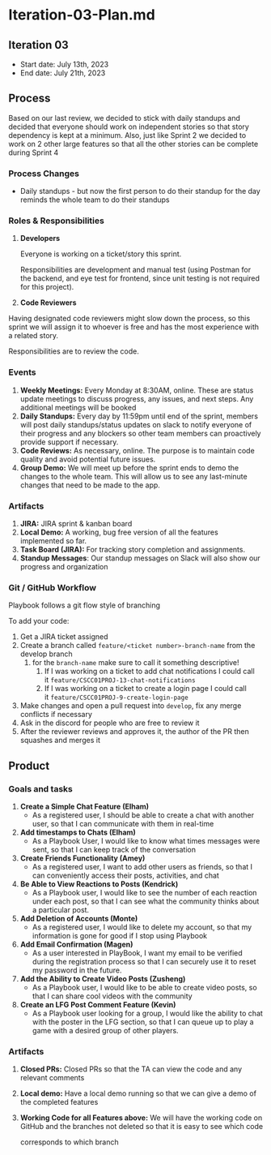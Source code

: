 # Iteration-03-Plan.md

## **Iteration 03**

- Start date: July 13th, 2023
- End date: July 21th, 2023

## **Process**

Based on our last review, we decided to stick with daily standups and decided that everyone should work on independent stories so that story dependency is kept at a minimum. Also, just like Sprint 2 we decided to work on 2 other large features so that all the other stories can be complete during Sprint 4

### Process Changes

- Daily standups - but now the first person to do their standup for the day reminds the whole team to do their standups

### **Roles & Responsibilities**

1. ********Developers********
    
    Everyone is working on a ticket/story this sprint.
    
    Responsibilities are development and manual test (using Postman for the backend, and eye test for frontend, since unit testing is not required for this project).
    

  2. ****************Code Reviewers****************

Having designated code reviewers might slow down the process, so this sprint we will assign it to whoever is free and has the most experience with a related story.

Responsibilities are to review the code.

### **Events**

1. **Weekly Meetings:** Every Monday at 8:30AM, online. These are status update meetings to discuss progress, any issues, and next steps. Any additional meetings will be booked
2. ********Daily Standups:******** Every day by 11:59pm until end of the sprint, members will post daily standups/status updates on slack to notify everyone of their progress and any blockers so other team members can proactively provide support if necessary. 
3. **Code Reviews:** As necessary, online. The purpose is to maintain code quality and avoid potential future issues.
4. ********Group Demo:******** We will meet up before the sprint ends to demo the changes to the whole team. This will allow us to see any last-minute changes that need to be made to the app.

### **Artifacts**

1. ************JIRA:************ JIRA sprint & kanban board
2. **********************Local Demo:********************** A working, bug free version of all the features implemented so far.
3. **Task Board (JIRA):** For tracking story completion and assignments.
4. ************Standup Messages************: Our standup messages on Slack will also show our progress and organization

### **Git / GitHub Workflow**

Playbook follows a git flow style of branching

To add your code:

1. Get a JIRA ticket assigned
2. Create a branch called `feature/<ticket number>-branch-name` from the develop branch
    1. for the `branch-name` make sure to call it something descriptive!
        1. If I was working on a ticket to add chat notifications I could call it `feature/CSCC01PROJ-13-chat-notifications`
        2. If I was working on a ticket to create a login page I could call it `feature/CSCC01PROJ-9-create-login-page`
3. Make changes and open a pull request into `develop`, fix any merge conflicts if necessary
4. Ask in the discord for people who are free to review it
5. After the reviewer reviews and approves it, the author of the PR then squashes and merges it 

## **Product**

### **Goals and tasks**

1. **********************Create a Simple Chat Feature (Elham)**********************
    - As a registered user, I should be able to create a chat with another user, so that I can communicate with them in real-time
2. **********************Add timestamps to Chats (Elham)**********************
    - As a Playbook User, I would like to know what times messages were sent, so that I can keep track of the conversation
3. **Create Friends Functionality (Amey)**
    - As a registered user, I want to add other users as friends, so that I can conveniently access their posts, activities, and chat
4. ************************************Be Able to View Reactions to Posts (Kendrick)************************************
    - As a Playbook user, I would like to see the number of each reaction under each post,  so that I can see what the community thinks about a particular post.
5. **************Add Deletion of Accounts (Monte)**************
    - As a registered user, I would like to delete my account, so that my information is gone for good if I stop using Playbook
6. ******************************Add Email Confirmation (Magen)******************************
    - As a user interested in PlayBook, I want my email to be verified during the registration process so that I can securely use it to reset my password in the future.
7. ******************************Add the Ability to Create Video Posts (Zusheng)******************************
    - As a Playbook user, I would like to be able to create video posts, so that I can share cool videos with the community
8. ********************************************************************Create an LFG Post Comment Feature (Kevin)********************************************************************
    - As a Playbook user looking for a group, I would like the ability to chat with the poster in the LFG section, so that I can queue up to play a game with a desired group of other players.

### **Artifacts**

1. ************************Closed PRs:************************ Closed PRs so that the TA can view the code and any relevant comments
2. ********************Local demo:******************** Have a local demo running so that we can give a demo of the completed features
3. ****Working Code for all Features above:**** We will have the working code on GitHub and the branches not deleted so that it is easy to see which code
    
    corresponds to which branch